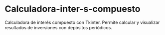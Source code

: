 # Calculadora-inter-s-compuesto
Calculadora de interés compuesto con Tkinter. Permite calcular y visualizar resultados de inversiones con depósitos periódicos.
